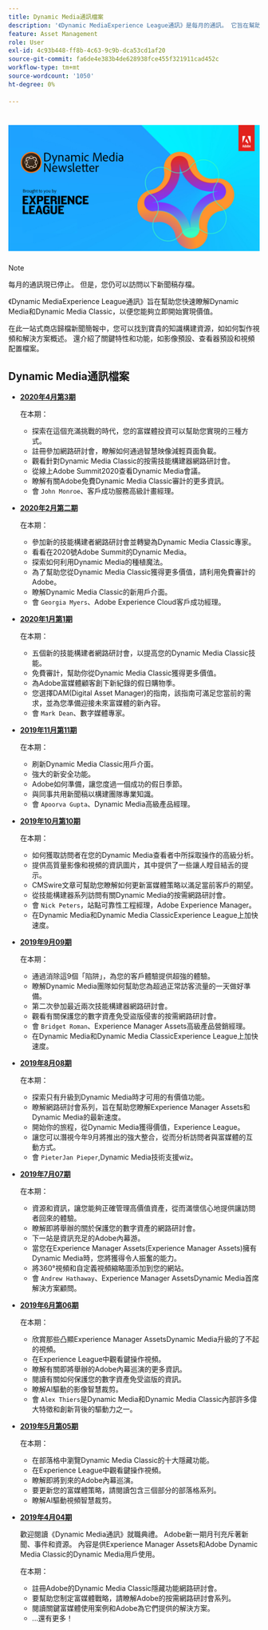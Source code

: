 ```yaml
---
title: Dynamic Media通訊檔案
description: '《Dynamic MediaExperience League通訊》是每月的通訊。 它旨在幫助您快速瞭解Dynamic Media和Dynamic Media Classic，以便您能夠立即實現價值。 這份一站式商店簡訊提供寶貴的知識建設資源。 例如，有「如何製作視頻」和「解決方案概述」。 閱讀一些關鍵功能和功能，如影像預設、查看器預設、視頻配置檔案等。 '
feature: Asset Management
role: User
exl-id: 4c93b448-ff8b-4c63-9c9b-dca53cd1af20
source-git-commit: fa6de4e383b4de628938fce455f321911cad452c
workflow-type: tm+mt
source-wordcount: '1050'
ht-degree: 0%

---
```


# ![Dynamic Media通訊標誌](/help/assets/dynamic-media/assets/dynamic-media-newsletter-logo.png)

>[!NOTE]
>
>每月的通訊現已停止。 但是，您仍可以訪問以下新聞稿存檔。

《Dynamic MediaExperience League通訊》旨在幫助您快速瞭解Dynamic Media和Dynamic Media Classic，以便您能夠立即開始實現價值。

在此一站式商店歸檔新聞簡報中，您可以找到寶貴的知識構建資源，如如何製作視頻和解決方案概述。 還介紹了關鍵特性和功能，如影像預設、查看器預設和視頻配置檔案。

<!-- ## Get inspired. Stay informed.

[Sign up](https://www.adobe.com/subscription/dynamic-media-newsletter.html) to receive the Dynamic Media Newsletter on a monthly basis in your inbox. -->

## Dynamic Media通訊檔案

<!-- * **[May 2020, Issue 4](https://expleague.azureedge.net/assets/aem/Experience-Insider-vol.31.html)**

    In this issue:

    * What business continuity means in uncertain times.
    * Key takeaways from the first all-digital Adobe Summit.
    * Must-watch Experience Manager breakout sessions.
    * Summit customer spotlight: Under Armour.
    * Never miss an Experience Insider webinar.
    * Public sector spotlight: The urgent need for digital enrollment.
    * Look what’s new in Experience Manager Innovation.
    * Build your Experience Manager skills *live* with the Adobe pros.
    * Connect with the Adobe Experience Manager Community.
    * Fast-track your Adobe expertise with Adobe Experience League. -->

* **[2020年4月第3期](https://experienceleague.adobe.com/tools/dynamic-media-demo/newsletter/Dynamic_Media_Newsletter_04_2020_April.html)**

   在本期：

   * 探索在這個充滿挑戰的時代，您的富媒體投資可以幫助您實現的三種方式。
   * 註冊參加網路研討會，瞭解如何通過智慧映像減輕頁面負載。
   * 觀看針對Dynamic Media Classic的按需技能構建器網路研討會。
   * 從線上Adobe Summit2020查看Dynamic Media會議。
   * 瞭解有關Adobe免費Dynamic Media Classic審計的更多資訊。
   * 會 `John Monroe`、客戶成功服務高級計畫經理。

* **[2020年2月第二期](https://experienceleague.adobe.com/tools/dynamic-media-demo/newsletter/Dynamic_Media_Newsletter_02_2020_Feb.html)**

   在本期：

   * 參加新的技能構建者網路研討會並轉變為Dynamic Media Classic專家。
   * 看看在2020號Adobe Summit的Dynamic Media。
   * 探索如何利用Dynamic Media的種植魔法。
   * 為了幫助您從Dynamic Media Classic獲得更多價值，請利用免費審計的Adobe。
   * 瞭解Dynamic Media Classic的新用戶介面。
   * 會 `Georgia Myers`、Adobe Experience Cloud客戶成功經理。

* **[2020年1月第1期](https://experienceleague.adobe.com/tools/dynamic-media-demo/newsletter/Dynamic_Media_Newsletter_01_2020_Jan.html)**

   在本期：

   * 五個新的技能構建者網路研討會，以提高您的Dynamic Media Classic技能。
   * 免費審計，幫助你從Dynamic Media Classic獲得更多價值。
   * 為Adobe富媒體顧客創下新紀錄的假日購物季。
   * 您選擇DAM(Digital Asset Manager)的指南，該指南可滿足您當前的需求，並為您準備迎接未來富媒體的新內容。
   * 會 `Mark Dean`、數字媒體專家。

* **[2019年11月第11期](https://experienceleague.adobe.com/tools/dynamic-media-demo/newsletter/Dynamic_Media_Newsletter_11_2019_Nov.html)**

   在本期：

   * 刷新Dynamic Media Classic用戶介面。
   * 強大的新安全功能。
   * Adobe如何準備，讓您度過一個成功的假日季節。
   * 與同事共用新聞稿以構建團隊專業知識。
   * 會 `Apoorva Gupta`、Dynamic Media高級產品經理。

* **[2019年10月第10期](https://experienceleague.adobe.com/tools/dynamic-media-demo/newsletter/Dynamic_Media_Newsletter_10_2019_Oct.html)**

   在本期：

   * 如何獲取訪問者在您的Dynamic Media查看者中所採取操作的高級分析。
   * 提供高質量影像和視頻的資訊圖片，其中提供了一些讓人瞠目結舌的提示。
   * CMSwire文章可幫助您瞭解如何更新富媒體策略以滿足當前客戶的期望。
   * 從技能構建器系列訪問有關Dynamic Media的按需網路研討會。
   * 會 `Nick Peters`，站點可靠性工程經理，Adobe Experience Manager。
   * 在Dynamic Media和Dynamic Media ClassicExperience League上加快速度。

* **[2019年9月09期](https://experienceleague.adobe.com/tools/dynamic-media-demo/newsletter/Dynamic_Media_Newsletter_09_2019_Sept.html)**

   在本期：

   * 通過消除這9個「陷阱」，為您的客戶體驗提供超強的體驗。
   * 瞭解Dynamic Media團隊如何幫助您為超過正常訪客流量的一天做好準備。
   * 第二次參加最近兩次技能構建器網路研討會。
   * 觀看有關保護您的數字資產免受盜版侵害的按需網路研討會。
   * 會 `Bridget Roman`、Experience Manager Assets高級產品營銷經理。
   * 在Dynamic Media和Dynamic Media ClassicExperience League上加快速度。

* **[2019年8月08期](https://experienceleague.adobe.com/tools/dynamic-media-demo/newsletter/Dynamic_Media_Newsletter_08_2019_Aug.html)**

   在本期：

   * 探索只有升級到Dynamic Media時才可用的有價值功能。
   * 瞭解網路研討會系列，旨在幫助您瞭解Experience Manager Assets和Dynamic Media的最新速度。
   * 開始你的旅程，從Dynamic Media獲得價值，Experience League。
   * 讓您可以潛視今年9月將推出的強大整合，從而分析訪問者與富媒體的互動方式。
   * 會 `PieterJan Pieper`,Dynamic Media技術支援wiz。

* **[2019年7月07期](https://experienceleague.adobe.com/tools/dynamic-media-demo/newsletter/Dynamic_Media_Newsletter_07_2019_July.html)**

   在本期：

   * 資源和資訊，讓您能夠正確管理高價值資產，從而滿懷信心地提供讓訪問者回來的體驗。
   * 瞭解即將舉辦的關於保護您的數字資產的網路研討會。
   * 下一站是資訊充足的Adobe內幕游。
   * 當您在Experience Manager Assets(Experience Manager Assets)擁有Dynamic Media時，您將獲得令人振奮的能力。
   * 將360°視頻和自定義視頻縮略圖添加到您的網站。
   * 會 `Andrew Hathaway`、Experience Manager AssetsDynamic Media首席解決方案顧問。

* **[2019年6月第06期](https://experienceleague.adobe.com/tools/dynamic-media-demo/newsletter/Dynamic_Media_Newsletter_06_2019_June.html)**

   在本期：

   * 欣賞那些凸顯Experience Manager AssetsDynamic Media升級的了不起的視頻。
   * 在Experience League中觀看鍵操作視頻。
   * 瞭解有關即將舉辦的Adobe內幕巡演的更多資訊。
   * 閱讀有關如何保護您的數字資產免受盜版的資訊。
   * 瞭解AI驅動的影像智慧裁剪。
   * 會 `Alex Thiers`是Dynamic Media和Dynamic Media Classic內部許多偉大特徵和創新背後的驅動力之一。

* **[2019年5月第05期](https://experienceleague.adobe.com/tools/dynamic-media-demo/newsletter/Dynamic_Media_Newsletter_05_2019_May.html)**

   在本期：

   * 在部落格中瀏覽Dynamic Media Classic的十大隱藏功能。
   * 在Experience League中觀看鍵操作視頻。
   * 瞭解即將到來的Adobe內幕巡演。
   * 要更新您的富媒體策略，請閱讀包含三個部分的部落格系列。
   * 瞭解AI驅動視頻智慧裁剪。

* **[2019年4月04期](https://experienceleague.adobe.com/tools/dynamic-media-demo/newsletter/Dynamic_Media_Newsletter_04_2019_April.html)**

   歡迎閱讀《Dynamic Media通訊》就職典禮。 Adobe新一期月刊充斥著新聞、事件和資源。 內容是供Experience Manager Assets和Adobe Dynamic Media Classic的Dynamic Media用戶使用。

   在本期：

   * 註冊Adobe的Dynamic Media Classic隱藏功能網路研討會。
   * 要幫助您制定富媒體戰略，請瞭解Adobe的按需網路研討會系列。
   * 閱讀關鍵富媒體使用案例和Adobe為它們提供的解決方案。
   * ...還有更多！
